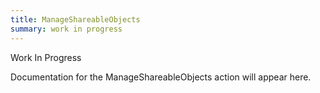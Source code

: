 ```yaml
---
title: ManageShareableObjects
summary: work in progress
---
```


Work In Progress

Documentation for the ManageShareableObjects action will appear here.